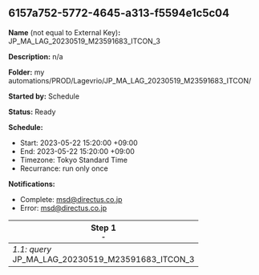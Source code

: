 ## 6157a752-5772-4645-a313-f5594e1c5c04

**Name** (not equal to External Key)**:** JP_MA_LAG_20230519_M23591683_ITCON_3

**Description:** n/a

**Folder:** my automations/PROD/Lagevrio/JP_MA_LAG_20230519_M23591683_ITCON/

**Started by:** Schedule

**Status:** Ready

**Schedule:**

* Start: 2023-05-22 15:20:00 +09:00
* End: 2023-05-22 15:20:00 +09:00
* Timezone: Tokyo Standard Time
* Recurrance: run only once

**Notifications:**

* Complete: msd@directus.co.jp
* Error: msd@directus.co.jp

| Step 1<br>_<small>-</small>_ |
| --- |
| _1.1: query_<br>JP_MA_LAG_20230519_M23591683_ITCON_3 |
